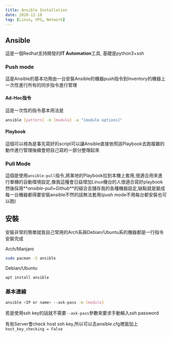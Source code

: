 ```yaml
---
title: Ansible Installation
date: 2020-12-18
tag: [Linux, VPS, Network]
---
```


## Ansible

這是一個Redhat支持開發的**IT Automation**工具, 基礎是python3+ssh

### Push mode

這是Ansible的基本功用由一台安裝Ansible的機器push指令到Inventory的機器上一次性進行所有的同步指令進行管理

#### Ad-Hoc指令

這是一次性的指令基本用法是

```bash
ansible [pattern] -m [module] -a "[module options]"
```

#### Playbook

這個可以視為是事先寫好的script可以讓Ansible直接依照該Playbook去跑複雜的動作進行管理後續會把自己寫的一部分整理起來

### Pull Mode

這個是使用`ansible-pull`指令,將某地的Playbook拉到本機上套用,很適合用來進行單機的自動環境設定,像我這種會日益增加Linux機台的人很適合寫好playbook然後採用**_ansible-pull+Github_**的組合去儲存我的各種機器設定,缺點就是變成每一台機器都得要安裝ansible不然的話無法套用(push mode不用每台都安裝也可以跑)

## 安裝

安裝非常的簡單就我自己常用的Arch系與Debian/Ubuntu系的機器都是一行指令安裝完成

Arch/Manjaro

```bash
sudo pacman -S ansible
```

Debian/Ubuntu

```bash
apt install ansible
```

### 基本連線

```bash
ansible <IP or name> --ask-pass -m [module]
```

若是使用ssh key的話就不需要`--ask-pass`參數來要求手動輸入ssh password

有些Server會check host ssh key,所以可以去ansible.cfg裡面加上`host_key_checking = False`